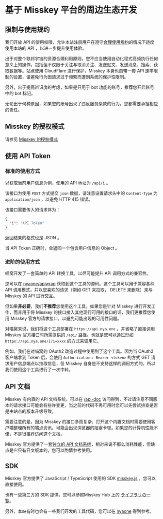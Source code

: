 # 基于 Misskey 平台的周边生态开发

## 限制与使用规约

我们开放 API 的使用权限，允许本站注册用户在遵守[合理使用规约](/aup/)的情况下适度使用本站的 API ，以进一步提升使用体验。

出于对整个联邦宇宙的资源合理利用原则，您不应当使用自动化程式高频执行任何意义上的操作，包括但不仅限于关注与取消关注、发送贴文、发送消息、搜索、获取数据等。站点使用 CloudFlare 进行保护，Misskey 本身也自带一套 API 速率限制的设置，请避免行为因请求过于频繁而遭到系统的保护性限制。

另外，出于提高辨识度的考虑，如果是只用于 bot 功能的账号，推荐您开启账号中的 bot 标记。

无论出于何种原因，如果您的账号出现了违反服务条款的行为，您都需要承担相应的责任。

## Misskey 的授权模式

请参见 [Misskey 的授权模式](./auth/)

## 使用 API Token

### 标准的使用方式

以获取当前用户信息为例，使用的 API 地址为 `/api/i` 。

该接口为使用 `POST` 方式提交 `json` 数据，请注意设置请求头中的 `Content-Type` 为 `application/json` ，以避免 HTTP 415 错误。

该接口需要传入的请求体为：

```json
{
  "i": "API Token"
}
```

返回结果的格式也是 JSON 。

当 API Token 正确时，会返回一个包含用户信息的 Object 。

### 进阶的使用方式

喵窝开发了一套简单的 API 转换工具，以尽可能提升 API 调用方式的兼容性。

您可以在 [nyaone/apiwrap](https://github.com/nyaone/apiwrap) 获取到这个工具的源码。这个工具可以用于兼容各种 API 调用模式，并以您喜欢的请求（例如 GET 来拉取， DELETE 来删除）来与 Misskey 的 API 进行交互。

但如果**非必要**，我们**不推荐**您使用这个工具。如果您是针对 Misskey 进行开发工作，而非用于将 Misskey 的接口接入其他现行可用的接口的话，我们更推荐您使用 Misskey 官方的请求接口，以避免可能出现的可用性问题。

对喵窝来说，我们将这个工具部署在 `https://api.nya.one` ，并省略了直接调用 Misskey 官方接口时所需提供的 `/api/` 路径。也就是您可以通过形如 `https://api.nya.one/i?i=xxxx` 的方式来调用它。

例如，我们在对喵窝的 OAuth2 改造过程中使用到了这个工具。因为当 OAuth2 客户端拿到 Token 后，会使用 `Authorization: Bearer <token>` 的方式 GET 请求用户信息端点以拉取信息，但 Misskey 自身是不支持这样的调用方式的，所以我们使用这个工具进行了一次中转。

## API 文档

Misskey 有内置的 API 文档系统，可以在 [/api-doc](https://nya.one/api-doc) 访问得到，不过请注意不同版本的请求接口可能会有些许变更，当之前的代码不再可用时您可以先尝试排查是否是由站点的版本升级导致。

需要注意的是，因为 Misskey 的接口多而复杂，打开这个内置文档时需要使用客户端整理所有的端点资讯，可能会出现浏览器的阻塞卡顿。如果您的计算机性能不佳，不是很推荐访问这个文档。

Misskey 官方提供了一套[独立的 API 文档系统](https://misskey-hub.net/docs/api/endpoints.html)，相对来说不那么消耗性能，但缺点是它只有日文版本的，您可以酌情参考使用。

## SDK

Misskey 官方提供了 JavaScript / TypeScript 使用的 SDK [misskey.js](https://github.com/misskey-dev/misskey.js) ，您可以直接使用。

也有一些第三方的 SDK 提供，您可以参照Misskey Hub 上的 [ライブラリの一覧](https://misskey-hub.net/docs/api/libraries.html)。

另外，本站有时也会有一些我们开发的工具代码，您可以在 [nyaone](https://github.com/nyaone) 得到参考。
